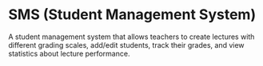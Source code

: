 # SMS (Student Management System)

A student management system that allows teachers to create lectures with different grading scales, add/edit students, track their grades, and view statistics about lecture performance.

